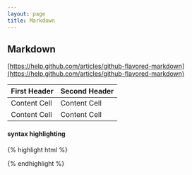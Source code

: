 ```yaml
---
layout: page
title: Markdown
---
```



## Markdown


[https://help.github.com/articles/github-flavored-markdown](https://help.github.com/articles/github-flavored-markdown)



First Header  | Second Header
------------- | -------------
Content Cell  | Content Cell
Content Cell  | Content Cell


#### syntax highlighting




{% highlight html %}
<article class="post">
	<div class="entry">
	</div>
	<div class="date">
	</div>
</article>
{% endhighlight %}